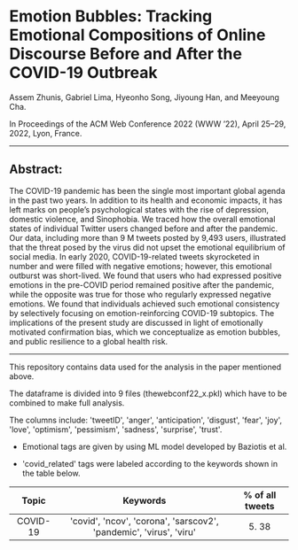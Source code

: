 # Emotion Bubbles: Tracking Emotional Compositions of Online Discourse Before and After the COVID-19 Outbreak

Assem Zhunis, Gabriel Lima, Hyeonho Song, Jiyoung Han, and Meeyoung Cha. 

In Proceedings of the ACM Web Conference 2022 (WWW ’22), April 25–29, 2022, Lyon, France.

------
## Abstract:

The COVID-19 pandemic has been the single most important global agenda in the past two years. In addition to its health and economic impacts, it has left marks on people’s psychological states with the rise of depression, domestic violence, and Sinophobia. We traced how the overall emotional states of individual Twitter users changed before and after the pandemic. Our data, including more than 9 M tweets posted by 9,493 users, illustrated that the threat posed by the virus did not upset the emotional equilibrium of social media. In early 2020, COVID-19-related tweets skyrocketed in number and were filled with negative emotions; however, this emotional outburst was short-lived. We found that users who had expressed positive emotions in the pre-COVID period remained positive after the pandemic, while the opposite was true for those who regularly expressed negative emotions. We found that individuals achieved such emotional consistency by selectively focusing on emotion-reinforcing COVID-19 subtopics. The implications of the present study are discussed in light of emotionally motivated confirmation bias, which we conceptualize as emotion bubbles, and public resilience to a global health risk.

------
This repository contains data used for the analysis in the paper mentioned above. 

The dataframe is divided into 9 files (thewebconf22_x.pkl) which have to be combined to make full analysis. 

The columns include: 
'tweetID',
       'anger', 'anticipation', 'disgust', 'fear', 'joy', 'love', 'optimism',
       'pessimism', 'sadness', 'surprise', 'trust'.
       
* Emotional tags are given by using ML model developed by Baziotis et al. 
       
*  'covid_related' tags were labeled according to the keywords shown in the table below.

|   **Topic**  |                              **Keywords**                              |% of all tweets|
|:--------:|:------------------------------------------------------------------:|:----------------:|
| COVID-19 | 'covid', 'ncov', 'corona', 'sarscov2', 'pandemic', 'virus', 'viru' |       5. 38      |
